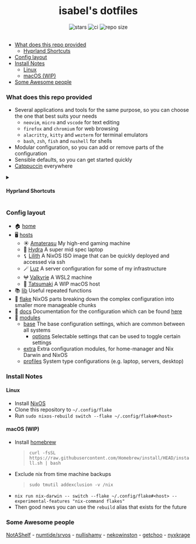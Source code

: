 <div align="center">
  <h1>isabel's dotfiles</h1>

  <img alt="stars" src="https://img.shields.io/github/stars/isabelroses/dotfiles?color=f5c2e7&labelColor=303446&style=for-the-badge&logo=starship&logoColor=f5c2e7">
  <img alt="ci" src="https://img.shields.io/github/actions/workflow/status/isabelroses/dotfiles/check.yml?label=build&color=a6e3a1&labelColor=303446&style=for-the-badge&logo=github&logoColor=a6e3a1" />
  <img alt="repo size" src="https://img.shields.io/github/repo-size/isabelroses/dotfiles?color=fab387&labelColor=303446&style=for-the-badge&logo=github&logoColor=fab387">
</div>

<br />

<!--toc:start-->
- [What does this repo provided](#what-does-this-repo-provided)
  - [Hyprland Shortcuts](#hyprland-shortcuts)
- [Config layout](#config-layout)
- [Install Notes](#install-notes)
  - [Linux](#linux)
  - [macOS (WIP)](#macos-wip)
- [Some Awesome people](#some-awesome-people)
<!--toc:end-->

### What does this repo provided

- Several applications and tools for the same purpose, so you can choose the one that best suits your needs
  - `neovim`, `micro` and `vscode` for text editing
  - `firefox` and `chromium` for web browsing
  - `alacritty`, `kitty` and `wezterm` for terminal emulators
  - `bash`, `zsh`, `fish` and `nushell` for shells
- Modular configuration, so you can add or remove parts of the configuration
- Sensible defaults, so you can get started quickly
- [Catppuccin](https://github.com/catppuccin/catppucin) everywhere

<details>
<summary>

#### Hyprland Shortcuts
</summary>

| Shortcut                        | What it does               |
| ------------------------------- | -------------------------- |
| <kbd>SUPER+RETURN</kbd>         | open terminal              |
| <kbd>SUPER+B</kbd>              | open browser               |
| <kbd>SUPER+C</kbd>              | open editor                |
| <kbd>SUPER+O</kbd>              | open notes                 |
| <kbd>SUPER+E</kbd>              | open file manager          |
| <kbd>SUPER+Q</kbd>              | quit                       |
| <kbd>SUPER+D</kbd>              | launcher                   |
| <kbd>SUPER+F</kbd>              | full screen                |
| <kbd>SUPER+[number]</kbd>       | open workspace [number]    |
| <kbd>SUPER+SHIFT+[number]</kbd> | move to workspace [number] |

</details>

### Config layout

- 🏠 [home](../home/)
- 🖥️ [hosts](../hosts/)
  - ☀️ [Amaterasu](../hosts/amatarasu/) My high-end gaming machine
  - 🐉 [Hydra](../hosts/hydra/) A super mid spec laptop
  - ⚸ [Lilith](../hosts/lilith/) A NixOS ISO image that can be quickly deployed and accessed via ssh
  - 🪄 [Luz](../hosts/luz/) A server configuration for some of my infrastructure
  - 𖤍 [Valkyrie](../hosts/valkyrie/) A WSL2 machine 
  - 💮 [Tatsumaki](../hosts/tatsumaki/) A WIP macOS host
- 📚 [lib](../lib/) Useful repeated functions
- 🧩 [flake](../flake/) NixOS parts breaking down the complex configuration into smaller more manageable chunks
- 📝 [docs](../docs/) Documentation for the configuration which can be found [here](https://isabelroses.github.io/dotfiles/)
- 🔌 [modules](../modules/)
  - [base](../modules/base/) The base configuration settings, which are common between all systems
    - [options](../modules/base/options/) Selectable settings that can be used to toggle certain settings
  - [extra](../modules/extra) Extra configuration modules, for home-manager and Nix Darwin and NixOS
  - [profiles](../modules/profiles/) System type configurations (e.g. laptop, servers, desktop)

### Install Notes

#### Linux

- Install [NixOS](https://nixos.org/download.html)
- Clone this repository to `~/.config/flake`
- Run `sudo nixos-rebuild switch --flake ~/.config/flake#<host>`

#### macOS (WIP)

- Install [homebrew](https://brew.sh/) 
  > `curl -fsSL https://raw.githubusercontent.com/Homebrew/install/HEAD/install.sh | bash`
- Exclude nix from time machine backups 
  > `sudo tmutil addexclusion -v /nix`
- `nix run nix-darwin -- switch --flake ~/.config/flake#<host> --experimental-features "nix-command flakes"`
- Then good news you can use the `rebuild` alias that exists for the future

### Some Awesome people

[NotAShelf](https://github.com/notashelf/nyx) - [numtide/srvos](https://github.com/numtide/srvos) - [nullishamy](https://github.com/nullishamy/derivation-station) - [nekowinston](https://github.com/nekowinston/dotfiles) - [getchoo](https://github.com/getchoo) - [nyxkrage](https://github.com/nyxkrage)

